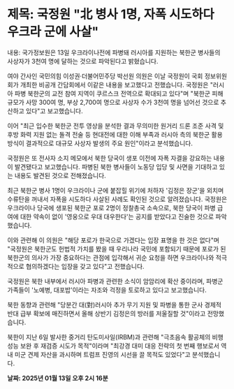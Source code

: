 # **제목: 국정원 "北 병사 1명, 자폭 시도하다 우크라 군에 사살"**

  내용: 국가정보원은 13일 우크라이나전에 파병돼 러시아를 지원하는 북한군 병사들의 사상자가 3천여 명에 달하는 것으로 파악된다고 밝혔습니다.

여야 간사인 국민의힘 이성권·더불어민주당 박선원 의원은 이날 국정원이 국회 정보위원회가 개최한 비공개 간담회에서 이같은 내용을 보고했다고 전했습니다. 국정원은 "러시아 파병 북한군의 교전 참여 지역이 쿠르스크 전역으로 확대되고 있다"며 "북한군 피해 규모가 사망 300여 명, 부상 2,700여 명으로 사상자 수가 3천여 명을 넘어선 것으로 추산하고 있다"고 보고했습니다.

이어 "최근 입수한 북한군 전투 영상을 분석한 결과 무의미한 원거리 드론 조준 사격 및 후방 화력 지원 없는 돌격 전술 등 현대전에 대한 이해 부족과 러시아 측의 북한군 활용 방식이 결과적으로 대규모 사상자 발생의 주요 원인"이라고 분석했습니다.

국정원은 또 전사자 소지 메모에서 북한 당국이 생포 이전에 자폭 자결을 강요하는 내용이 발견됐다고 보고했습니다. 파병된 북한 병사들이 노동당 입당 및 사면을 기대하고 있는 내용도 발견된 것으로 전해졌습니다.

최근 북한군 병사 1명이 우크라이나 군에 붙잡힐 위기에 처하자 '김정은 장군'을 외치며 수류탄을 꺼내서 자폭을 시도하다 사살된 사례도 확인된 것으로 알려졌습니다. 국정원은 우크라이나 당국에 생포된 북한군 포로 2명이 정찰총국 소속으로, 북한 당국이 파병 급여에 대한 약속이 없이 '영웅으로 우대 대우한다'는 공지를 받았다고 진술한 것으로 파악했습니다.

이와 관련해 이 의원은 "해당 포로가 한국으로 가겠다는 입장 표명을 한 것은 없다"며 "국정원은 북한군도 헌법적 가치를 봤을 때 우리나라 국민에 포함되기 때문에 포로가 된 북한군의 의사가 가장 중요하다는 관점에 입각해서 귀순 요청을 하면 우크라이나와 적극적으로 협의하겠다는 입장을 갖고 있다"고 전했습니다.

국정원은 북한 내부에서 러시아 파병과 관련한 소식이 암암리에 확산 중이라며, 파병군 가족들이 '노예병, 대포밥'이라는 자조와 걱정을 토로하고 있다고 보고했습니다.

북한 동향과 관련해 "당분간 대(對)러시아 추가 무기 지원 및 파병을 통한 군사 경제적 반대 급부 확보에 매진하면서 올해 상반기 김정은의 방러를 저울질할 것"이라고 전망했습니다.

북한이 지난 6일 발사한 중거리 탄도미사일(IRBM)과 관련해 "극초음속 활공체의 비행 성능 보완 후 재검증 시도가 목적"이라며 "최강경 대미 대응 전략의 첫 번째 행보로서 역내 미군 견제 자산을 과시하며 트럼프 진영의 시선을 끌 목적도 있었다"고 분석했습니다.

  **날짜: 2025년 01월 13일 오후 2시 16분**